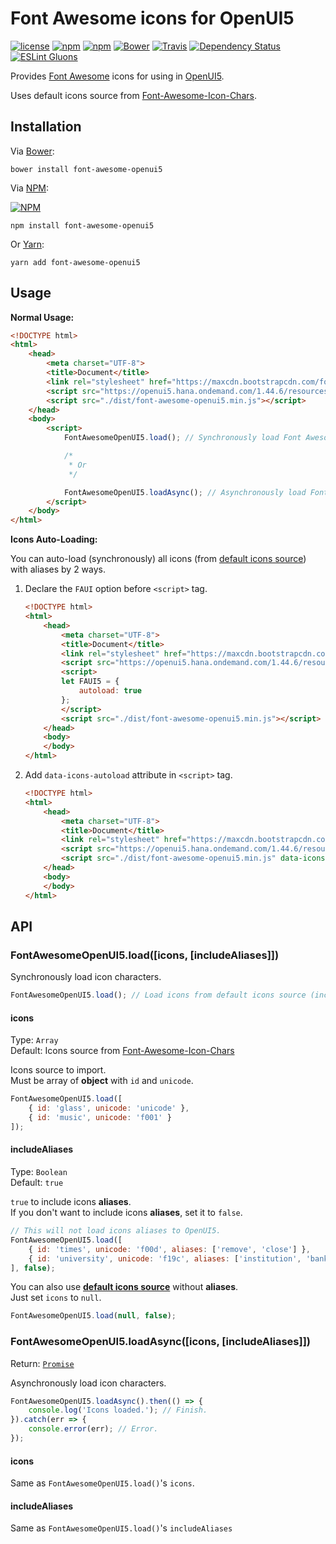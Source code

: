 # Font Awesome icons for OpenUI5
[![license](https://img.shields.io/github/license/gluons/font-awesome-openui5.svg?style=flat-square)](https://github.com/gluons/font-awesome-openui5/blob/master/LICENSE)
[![npm](https://img.shields.io/npm/v/font-awesome-openui5.svg?style=flat-square)](https://www.npmjs.com/package/font-awesome-openui5)
[![npm](https://img.shields.io/npm/dt/font-awesome-openui5.svg?style=flat-square)](https://www.npmjs.com/package/font-awesome-openui5)
[![Bower](https://img.shields.io/bower/v/font-awesome-openui5.svg?style=flat-square)](https://github.com/gluons/font-awesome-openui5)
[![Travis](https://img.shields.io/travis/gluons/font-awesome-openui5.svg?style=flat-square)](https://travis-ci.org/gluons/font-awesome-openui5)
[![Dependency Status](https://dependencyci.com/github/gluons/font-awesome-openui5/badge?style=flat-square)](https://dependencyci.com/github/gluons/font-awesome-openui5)
[![ESLint Gluons](https://img.shields.io/badge/code%20style-gluons-9C27B0.svg?style=flat-square)](https://github.com/gluons/eslint-config-gluons)

Provides [Font Awesome](http://fontawesome.io/) icons for using in [OpenUI5](http://openui5.org/).

Uses default icons source from [Font-Awesome-Icon-Chars](https://github.com/gluons/Font-Awesome-Icon-Chars).

## Installation

Via [Bower](https://bower.io/):

```
bower install font-awesome-openui5
```

Via [NPM](https://www.npmjs.com/):

[![NPM](https://nodei.co/npm/font-awesome-openui5.png?downloads=true&downloadRank=true&stars=true)](https://www.npmjs.com/package/font-awesome-openui5)

```
npm install font-awesome-openui5
```

Or [Yarn](https://yarnpkg.com/):

```
yarn add font-awesome-openui5
```

## Usage

**Normal Usage:**

```html
<!DOCTYPE html>
<html>
	<head>
		<meta charset="UTF-8">
		<title>Document</title>
		<link rel="stylesheet" href="https://maxcdn.bootstrapcdn.com/font-awesome/4.7.0/css/font-awesome.min.css">
		<script src="https://openui5.hana.ondemand.com/1.44.6/resources/sap-ui-core.js"></script>
		<script src="./dist/font-awesome-openui5.min.js"></script>
	</head>
	<body>
		<script>
			FontAwesomeOpenUI5.load(); // Synchronously load Font Awesome icons to OpenUI5

			/*
			 * Or
			 */

			FontAwesomeOpenUI5.loadAsync(); // Asynchronously load Font Awesome icons to OpenUI5
		</script>
	</body>
</html>
```

**Icons Auto-Loading:**

You can auto-load (synchronously) all icons (from [default icons source](https://github.com/gluons/Font-Awesome-Icon-Chars)) with aliases by 2 ways.

1. Declare the `FAUI` option before `<script>` tag.

	```html
	<!DOCTYPE html>
	<html>
		<head>
			<meta charset="UTF-8">
			<title>Document</title>
			<link rel="stylesheet" href="https://maxcdn.bootstrapcdn.com/font-awesome/4.7.0/css/font-awesome.min.css">
			<script src="https://openui5.hana.ondemand.com/1.44.6/resources/sap-ui-core.js"></script>
			<script>
			let FAUI5 = {
				autoload: true
			};
			</script>
			<script src="./dist/font-awesome-openui5.min.js"></script>
		</head>
		<body>
		</body>
	</html>
	```

2. Add `data-icons-autoload` attribute in `<script>` tag.

	```html
	<!DOCTYPE html>
	<html>
		<head>
			<meta charset="UTF-8">
			<title>Document</title>
			<link rel="stylesheet" href="https://maxcdn.bootstrapcdn.com/font-awesome/4.7.0/css/font-awesome.min.css">
			<script src="https://openui5.hana.ondemand.com/1.44.6/resources/sap-ui-core.js"></script>
			<script src="./dist/font-awesome-openui5.min.js" data-icons-autoload></script>
		</head>
		<body>
		</body>
	</html>
	```

## API

### FontAwesomeOpenUI5.load([icons, [includeAliases]])

Synchronously load icon characters.

```javascript
FontAwesomeOpenUI5.load(); // Load icons from default icons source (include aliases).
```

#### icons
Type: `Array`  
Default: Icons source from [Font-Awesome-Icon-Chars](https://github.com/gluons/Font-Awesome-Icon-Chars)

Icons source to import.  
Must be array of **object** with `id` and `unicode`.

```javascript
FontAwesomeOpenUI5.load([
	{ id: 'glass', unicode: 'unicode' },
	{ id: 'music', unicode: 'f001' }
]);
```

#### includeAliases
Type: `Boolean`  
Default: `true`

`true` to include icons **aliases**.  
If you don't want to include icons **aliases**, set it to `false`.

```javascript
// This will not load icons aliases to OpenUI5.
FontAwesomeOpenUI5.load([
	{ id: 'times', unicode: 'f00d', aliases: ['remove', 'close'] },
	{ id: 'university', unicode: 'f19c', aliases: ['institution', 'bank'] }
], false);
```

You can also use [**default icons source**](https://github.com/gluons/Font-Awesome-Icon-Chars) without **aliases**.  
Just set `icons` to `null`.

```javascript
FontAwesomeOpenUI5.load(null, false);
```

### FontAwesomeOpenUI5.loadAsync([icons, [includeAliases]])
Return: [`Promise`](https://developer.mozilla.org/en-US/docs/Web/JavaScript/Reference/Global_Objects/Promise)

Asynchronously load icon characters.

```javascript
FontAwesomeOpenUI5.loadAsync().then(() => {
	console.log('Icons loaded.'); // Finish.
}).catch(err => {
	console.error(err); // Error.
});
```

#### icons

Same as `FontAwesomeOpenUI5.load()`'s `icons`.

#### includeAliases

Same as `FontAwesomeOpenUI5.load()`'s `includeAliases`
